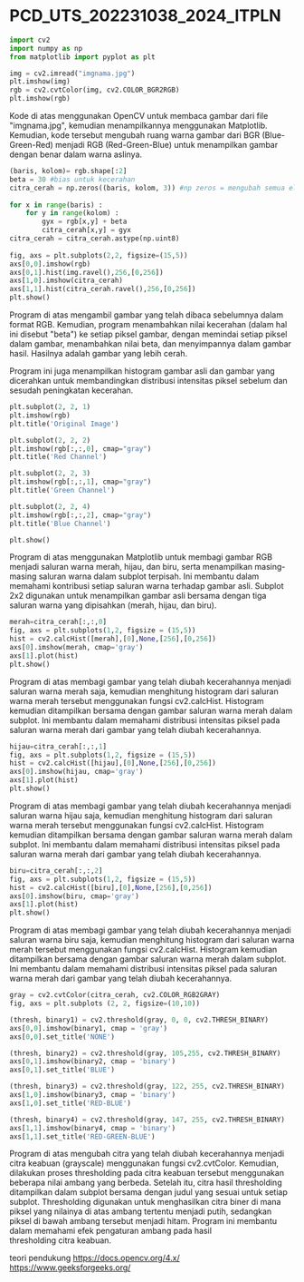 # PCD_UTS_202231038_2024_ITPLN
```python
import cv2
import numpy as np
from matplotlib import pyplot as plt

img = cv2.imread("imgnama.jpg")
plt.imshow(img)
rgb = cv2.cvtColor(img, cv2.COLOR_BGR2RGB)
plt.imshow(rgb)
```
Kode di atas menggunakan OpenCV untuk membaca gambar dari file "imgnama.jpg", kemudian menampilkannya menggunakan Matplotlib. Kemudian, kode tersebut mengubah ruang warna gambar dari BGR (Blue-Green-Red) menjadi RGB (Red-Green-Blue) untuk menampilkan gambar dengan benar dalam warna aslinya.

```python
(baris, kolom)= rgb.shape[:2]
beta = 30 #bias untuk kecerahan
citra_cerah = np.zeros((baris, kolom, 3)) #np zeros = mengubah semua elemen array menjadi 0
 
for x in range(baris) :
    for y in range(kolom) :
        gyx = rgb[x,y] + beta
        citra_cerah[x,y] = gyx
citra_cerah = citra_cerah.astype(np.uint8)
 
fig, axs = plt.subplots(2,2, figsize=(15,5))
axs[0,0].imshow(rgb)
axs[0,1].hist(img.ravel(),256,[0,256])
axs[1,0].imshow(citra_cerah)
axs[1,1].hist(citra_cerah.ravel(),256,[0,256])
plt.show()
```
Program di atas mengambil gambar yang telah dibaca sebelumnya dalam format RGB. Kemudian, program menambahkan nilai kecerahan (dalam hal ini disebut "beta") ke setiap piksel gambar, dengan memindai setiap piksel dalam gambar, menambahkan nilai beta, dan menyimpannya dalam gambar hasil. Hasilnya adalah gambar yang lebih cerah.

Program ini juga menampilkan histogram gambar asli dan gambar yang dicerahkan untuk membandingkan distribusi intensitas piksel sebelum dan sesudah peningkatan kecerahan.

```python
plt.subplot(2, 2, 1)
plt.imshow(rgb)
plt.title('Original Image')

plt.subplot(2, 2, 2)
plt.imshow(rgb[:,:,0], cmap="gray")
plt.title('Red Channel')

plt.subplot(2, 2, 3)
plt.imshow(rgb[:,:,1], cmap="gray")
plt.title('Green Channel')

plt.subplot(2, 2, 4)
plt.imshow(rgb[:,:,2], cmap="gray")
plt.title('Blue Channel')

plt.show()
```
Program di atas menggunakan Matplotlib untuk membagi gambar RGB menjadi saluran warna merah, hijau, dan biru, serta menampilkan masing-masing saluran warna dalam subplot terpisah. Ini membantu dalam memahami kontribusi setiap saluran warna terhadap gambar asli. Subplot 2x2 digunakan untuk menampilkan gambar asli bersama dengan tiga saluran warna yang dipisahkan (merah, hijau, dan biru).

```python
merah=citra_cerah[:,:,0]
fig, axs = plt.subplots(1,2, figsize = (15,5))
hist = cv2.calcHist([merah],[0],None,[256],[0,256])
axs[0].imshow(merah, cmap='gray')
axs[1].plot(hist)
plt.show()
```
Program di atas membagi gambar yang telah diubah kecerahannya menjadi saluran warna merah saja, kemudian menghitung histogram dari saluran warna merah tersebut menggunakan fungsi cv2.calcHist. Histogram kemudian ditampilkan bersama dengan gambar saluran warna merah dalam subplot. Ini membantu dalam memahami distribusi intensitas piksel pada saluran warna merah dari gambar yang telah diubah kecerahannya.

```python
hijau=citra_cerah[:,:,1] 
fig, axs = plt.subplots(1,2, figsize = (15,5))
hist = cv2.calcHist([hijau],[0],None,[256],[0,256])
axs[0].imshow(hijau, cmap='gray')
axs[1].plot(hist)
plt.show()
```
Program di atas membagi gambar yang telah diubah kecerahannya menjadi saluran warna hijau saja, kemudian menghitung histogram dari saluran warna merah tersebut menggunakan fungsi cv2.calcHist. Histogram kemudian ditampilkan bersama dengan gambar saluran warna merah dalam subplot. Ini membantu dalam memahami distribusi intensitas piksel pada saluran warna merah dari gambar yang telah diubah kecerahannya.

```python
biru=citra_cerah[:,:,2] 
fig, axs = plt.subplots(1,2, figsize = (15,5))
hist = cv2.calcHist([biru],[0],None,[256],[0,256])
axs[0].imshow(biru, cmap='gray')
axs[1].plot(hist)
plt.show()
```
Program di atas membagi gambar yang telah diubah kecerahannya menjadi saluran warna biru saja, kemudian menghitung histogram dari saluran warna merah tersebut menggunakan fungsi cv2.calcHist. Histogram kemudian ditampilkan bersama dengan gambar saluran warna merah dalam subplot. Ini membantu dalam memahami distribusi intensitas piksel pada saluran warna merah dari gambar yang telah diubah kecerahannya.

```python
gray = cv2.cvtColor(citra_cerah, cv2.COLOR_RGB2GRAY)
fig, axs = plt.subplots (2, 2, figsize=(10,10))

(thresh, binary1) = cv2.threshold(gray, 0, 0, cv2.THRESH_BINARY)
axs[0,0].imshow(binary1, cmap = 'gray')
axs[0,0].set_title('NONE')

(thresh, binary2) = cv2.threshold(gray, 105,255, cv2.THRESH_BINARY)
axs[0,1].imshow(binary2, cmap = 'binary')
axs[0,1].set_title('BLUE')

(thresh, binary3) = cv2.threshold(gray, 122, 255, cv2.THRESH_BINARY)
axs[1,0].imshow(binary3, cmap = 'binary')
axs[1,0].set_title('RED-BLUE')

(thresh, binary4) = cv2.threshold(gray, 147, 255, cv2.THRESH_BINARY)
axs[1,1].imshow(binary4, cmap = 'binary')
axs[1,1].set_title('RED-GREEN-BLUE')
```
Program di atas mengubah citra yang telah diubah kecerahannya menjadi citra keabuan (grayscale) menggunakan fungsi cv2.cvtColor. Kemudian, dilakukan proses thresholding pada citra keabuan tersebut menggunakan beberapa nilai ambang yang berbeda. Setelah itu, citra hasil thresholding ditampilkan dalam subplot bersama dengan judul yang sesuai untuk setiap subplot. Thresholding digunakan untuk menghasilkan citra biner di mana piksel yang nilainya di atas ambang tertentu menjadi putih, sedangkan piksel di bawah ambang tersebut menjadi hitam. Program ini membantu dalam memahami efek pengaturan ambang pada hasil thresholding citra keabuan.

teori pendukung https://docs.opencv.org/4.x/ <br>
https://www.geeksforgeeks.org/
